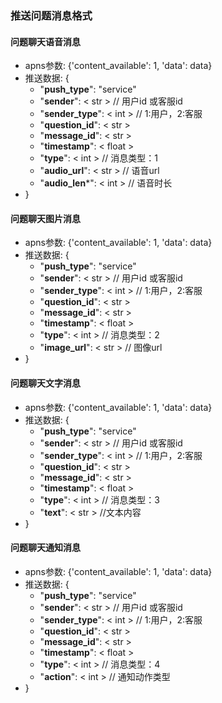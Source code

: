 ### 推送问题消息格式

#### 问题聊天语音消息

* apns参数: {'content_available': 1, 'data': data}
* 推送数据: {
	* "**push_type**": "service"
	* "**sender**": < str >  // 用户id 或客服id
	* "**sender_type**": < int > // 1:用户，2:客服
	* "**question_id**": < str >
	* "**message_id**": < str >
	* "**timestamp**": < float >
	* "**type**": < int > // 消息类型：1
	* "**audio_url**": < str >  // 语音url
	* "**audio_len***": < int >  // 语音时长
* }

#### 问题聊天图片消息

* apns参数: {'content_available': 1, 'data': data}
* 推送数据: {
	* "**push_type**": "service"
	* "**sender**": < str >  // 用户id 或客服id
	* "**sender_type**": < int > // 1:用户，2:客服
	* "**question_id**": < str >
	* "**message_id**": < str >
	* "**timestamp**": < float >
	* "**type**": < int > // 消息类型：2
	* "**image_url**": < str >  // 图像url
* }

#### 问题聊天文字消息

* apns参数: {'content_available': 1, 'data': data}
* 推送数据: {
	* "**push_type**": "service"
	* "**sender**": < str >  // 用户id 或客服id
	* "**sender_type**": < int > // 1:用户，2:客服
	* "**question_id**": < str >
	* "**message_id**": < str >
	* "**timestamp**": < float >
	* "**type**": < int > // 消息类型：3
	* "**text**": < str >  //文本内容
* }

#### 问题聊天通知消息

* apns参数: {'content_available': 1, 'data': data}
* 推送数据: {
	* "**push_type**": "service"
	* "**sender**": < str >  // 用户id 或客服id
	* "**sender_type**": < int > // 1:用户，2:客服
	* "**question_id**": < str >
	* "**message_id**": < str >
	* "**timestamp**": < float >
	* "**type**": < int > // 消息类型：4
	* "**action**": < int > // 通知动作类型
* }
